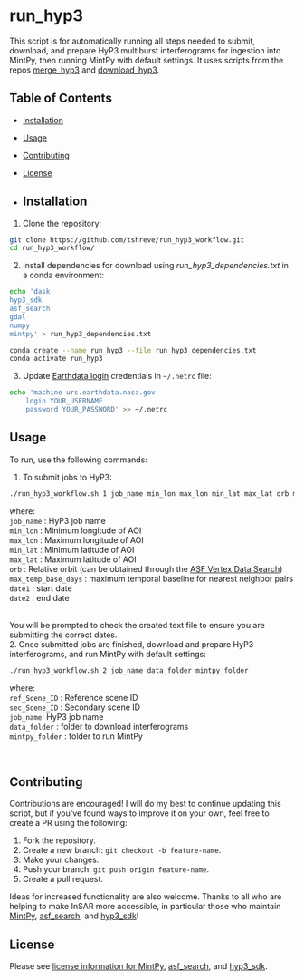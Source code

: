 # run_hyp3
This script is for automatically running all steps needed to submit, download, and prepare HyP3 multiburst interferograms for ingestion into MintPy, then running MintPy with default settings. It uses scripts from the repos [merge_hyp3](https://github.com/tshreve/merge_hyp3) and [download_hyp3](https://github.com/tshreve/download_hyp3).

## Table of Contents
- [Installation](#installation)
- [Usage](#usage)
- [Contributing](#contributing)
- [License](#license)

- ## Installation
1. Clone the repository:
```bash
git clone https://github.com/tshreve/run_hyp3_workflow.git
cd run_hyp3_workflow/
```

2. Install dependencies for download using *run_hyp3_dependencies.txt* in a conda environment:
```bash
echo 'dask
hyp3_sdk
asf_search
gdal
numpy
mintpy' > run_hyp3_dependencies.txt
 ```

```bash
conda create --name run_hyp3 --file run_hyp3_dependencies.txt
conda activate run_hyp3
 ```

 3. Update [Earthdata login](https://urs.earthdata.nasa.gov/home) credentials in ```~/.netrc``` file:
```bash
echo 'machine urs.earthdata.nasa.gov
    login YOUR_USERNAME
    password YOUR_PASSWORD' >> ~/.netrc
 ```
 

## Usage


To run, use the following commands:  <br>
1. To submit jobs to HyP3: <br>
```bash
./run_hyp3_workflow.sh 1 job_name min_lon max_lon min_lat max_lat orb max_temp_base_days date1 date2
```

where: <br>
```job_name``` : HyP3 job name <br>
```min_lon``` : Minimum longitude of AOI <br>
```max_lon``` : Maximum longitude of AOI <br>
```min_lat``` : Minimum latitude of AOI <br>
```max_lat``` : Maximum latitude of AOI <br>
```orb``` : Relative orbit (can be obtained through the [ASF Vertex Data Search](https://search.asf.alaska.edu/#/)) <br>
```max_temp_base_days``` : maximum temporal baseline for nearest neighbor pairs  <br>
```date1``` : start date  <br>
```date2``` : end date  <br>
 <br>

You will be prompted to check the created text file to ensure you are submitting the correct dates.
 <br>
2.  Once submitted jobs are finished, download and prepare HyP3 interferograms, and run MintPy with default settings:<br>
 ```bash
./run_hyp3_workflow.sh 2 job_name data_folder mintpy_folder
```

where: <br>
```ref_Scene_ID``` : Reference scene ID <br>
```sec_Scene_ID``` : Secondary scene ID   <br>
```job_name```: HyP3 job name <br>
```data_folder``` : folder to download interferograms <br>
```mintpy_folder``` : folder to run MintPy <br>

 <br>
 
## Contributing

Contributions are encouraged! I will do my best to continue updating this script, but if you've found ways to improve it on your own, feel free to create a PR using the following:

1. Fork the repository.
2. Create a new branch: `git checkout -b feature-name`.
3. Make your changes.
4. Push your branch: `git push origin feature-name`.
5. Create a pull request.

Ideas for increased functionality are also welcome. Thanks to all who are helping to make InSAR more accessible, in particular those who maintain [MintPy](https://github.com/insarlab/MintPy), [asf_search](https://github.com/asfadmin/Discovery-asf_search), and [hyp3_sdk](https://github.com/ASFHyP3/hyp3-sdk)!

## License
Please see [license information for MintPy](https://github.com/insarlab/MintPy?tab=License-1-ov-file), [asf_search](https://github.com/asfadmin/Discovery-asf_search?tab=BSD-3-Clause-1-ov-file), and [hyp3_sdk](https://github.com/ASFHyP3/hyp3-sdk?tab=BSD-3-Clause-1-ov-file).